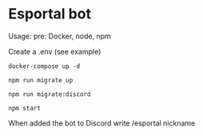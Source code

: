 # Esportal bot

Usage:
pre: Docker, node, npm

Create a .env (see example)


`docker-compose up -d`

`npm run migrate up`

`npm run migrate:discord`

`npm start`


When added the bot to Discord write /esportal nickname
